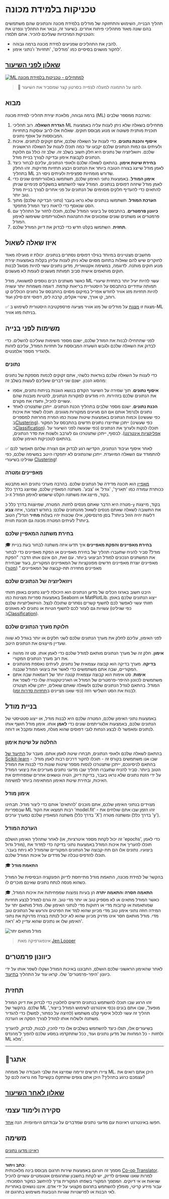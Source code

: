 <!--
CO_OP_TRANSLATOR_METADATA:
{
  "original_hash": "9d91f3af3758fdd4569fb410575995ef",
  "translation_date": "2025-09-05T19:35:07+00:00",
  "source_file": "1-Introduction/4-techniques-of-ML/README.md",
  "language_code": "he"
}
-->
# טכניקות בלמידת מכונה

תהליך הבנייה, השימוש והתחזוקה של מודלים בלמידת מכונה והנתונים שהם משתמשים בהם שונה מאוד מתהליכי פיתוח אחרים. בשיעור זה, נבאר את התהליך ונפרט את הטכניקות המרכזיות שעליכם להכיר. אתם תלמדו:

- להבין את התהליכים שמניעים למידת מכונה ברמה גבוהה.
- לחקור מושגים בסיסיים כמו 'מודלים', 'תחזיות' ו'נתוני אימון'.

## [שאלון לפני השיעור](https://ff-quizzes.netlify.app/en/ml/)

[![ML למתחילים - טכניקות בלמידת מכונה](https://img.youtube.com/vi/4NGM0U2ZSHU/0.jpg)](https://youtu.be/4NGM0U2ZSHU "ML למתחילים - טכניקות בלמידת מכונה")

> 🎥 לחצו על התמונה למעלה לצפייה בסרטון קצר שמסביר את השיעור.

## מבוא

ברמה גבוהה, מלאכת יצירת תהליכי למידת מכונה (ML) מורכבת ממספר שלבים:

1. **הגדרת השאלה**. רוב תהליכי ML מתחילים בשאלה שלא ניתן לענות עליה באמצעות תוכנית מותנית פשוטה או מנוע מבוסס חוקים. שאלות אלו לרוב עוסקות בתחזיות המבוססות על אוסף נתונים.
2. **איסוף והכנת נתונים**. כדי לענות על השאלה שלכם, אתם זקוקים לנתונים. איכות ולעיתים גם כמות הנתונים שלכם יקבעו עד כמה תוכלו לענות על השאלה הראשונית שלכם. ויזואליזציה של נתונים היא חלק חשוב בשלב זה. שלב זה כולל גם חלוקת הנתונים לקבוצת אימון ובדיקה לצורך בניית מודל.
3. **בחירת שיטת אימון**. בהתאם לשאלה שלכם ולאופי הנתונים, עליכם לבחור כיצד לאמן מודל שייצג בצורה הטובה ביותר את הנתונים ויבצע תחזיות מדויקות. זהו החלק בתהליך ML שדורש מומחיות ספציפית ולעיתים ניסוי רב.
4. **אימון המודל**. באמצעות נתוני האימון שלכם, תשתמשו באלגוריתמים שונים כדי לאמן מודל שיזהה דפוסים בנתונים. המודל עשוי להשתמש במשקלים פנימיים שניתן להתאים כדי להעדיף חלקים מסוימים של הנתונים על פני אחרים לצורך בניית מודל טוב יותר.
5. **הערכת המודל**. תשתמשו בנתונים שלא נראו בעבר (נתוני הבדיקה שלכם) מתוך הסט שנאסף כדי לראות כיצד המודל מתפקד.
6. **כיוונון פרמטרים**. בהתבסס על ביצועי המודל שלכם, תוכלו לחזור על התהליך עם פרמטרים או משתנים שונים שמכוונים את התנהגות האלגוריתמים ששימשו לאימון המודל.
7. **תחזית**. השתמשו בקלט חדש כדי לבדוק את דיוק המודל שלכם.

## איזו שאלה לשאול

מחשבים מצטיינים במיוחד בגילוי דפוסים נסתרים בנתונים. יכולת זו מועילה מאוד לחוקרים שיש להם שאלות בתחום מסוים שלא ניתן לענות עליהן בקלות באמצעות יצירת מנוע חוקים מותנה. לדוגמה, במשימה אקטוארית, מדען נתונים עשוי להיות מסוגל לבנות חוקים מותאמים אישית סביב תמותת מעשנים לעומת לא מעשנים.

כאשר משתנים רבים נוספים למשוואה, מודל ML עשוי להיות יעיל יותר בתחזית שיעורי תמותה עתידיים בהתבסס על היסטוריית בריאות קודמת. דוגמה משמחת יותר עשויה להיות תחזיות מזג אוויר לחודש אפריל במיקום מסוים בהתבסס על נתונים הכוללים קו רוחב, קו אורך, שינויי אקלים, קרבה לים, דפוסי זרם סילון ועוד.

✅ מצגת זו [מצגת](https://www2.cisl.ucar.edu/sites/default/files/2021-10/0900%20June%2024%20Haupt_0.pdf) על מודלים של מזג אוויר מציעה פרספקטיבה היסטורית לשימוש ב-ML בניתוח מזג אוויר.

## משימות לפני בנייה

לפני שתתחילו לבנות את המודל שלכם, ישנם מספר משימות שעליכם להשלים. כדי לבדוק את השאלה שלכם ולגבש השערה המבוססת על תחזיות המודל, עליכם לזהות ולהגדיר מספר אלמנטים.

### נתונים

כדי לענות על השאלה שלכם בוודאות כלשהי, אתם זקוקים לכמות מספקת של נתונים מהסוג הנכון. ישנם שני דברים שעליכם לעשות בשלב זה:

- **איסוף נתונים**. תוך שמירה על השיעור הקודם בנושא הוגנות בניתוח נתונים, אספו את הנתונים שלכם בזהירות. היו מודעים למקורות הנתונים, להטיות מובנות שהם עשויים להכיל, ותעדו את מקורם.
- **הכנת נתונים**. ישנם מספר שלבים בתהליך הכנת הנתונים. ייתכן שתצטרכו לאחד נתונים ולנרמל אותם אם הם מגיעים ממקורות מגוונים. תוכלו לשפר את איכות וכמות הנתונים באמצעות שיטות שונות כמו המרת מחרוזות למספרים (כפי שעשינו ב[Clustering](../../5-Clustering/1-Visualize/README.md)). ייתכן שתייצרו נתונים חדשים בהתבסס על המקור (כפי שעשינו ב[Classification](../../4-Classification/1-Introduction/README.md)). תוכלו לנקות ולערוך את הנתונים (כפי שנעשה לפני השיעור על [אפליקציות אינטרנט](../../3-Web-App/README.md)). לבסוף, ייתכן שתצטרכו גם לערבב ולשנות את סדר הנתונים, בהתאם לטכניקות האימון שלכם.

✅ לאחר איסוף ועיבוד הנתונים, הקדישו רגע לבדוק אם הצורה שלהם תאפשר לכם להתמודד עם השאלה המיועדת. ייתכן שהנתונים לא יתפקדו היטב במשימה שלכם, כפי שגילינו בשיעורי [Clustering](../../5-Clustering/1-Visualize/README.md)!

### מאפיינים ומטרה

[מאפיין](https://www.datasciencecentral.com/profiles/blogs/an-introduction-to-variable-and-feature-selection) הוא תכונה מדידה של הנתונים שלכם. בהרבה מערכי נתונים הוא מתבטא ככותרת עמודה כמו 'תאריך', 'גודל' או 'צבע'. משתנה המאפיין שלכם, שמיוצג בדרך כלל כ-`X` בקוד, מייצג את משתנה הקלט שישמש לאימון המודל.

מטרה היא הדבר שאתם מנסים לחזות. המטרה, שמיוצגת בדרך כלל כ-`y` בקוד, מייצגת את התשובה לשאלה שאתם מנסים לשאול מהנתונים שלכם: בחודש דצמבר, איזה **צבע** דלעות יהיה הזול ביותר? בסן פרנסיסקו, אילו שכונות יהיו בעלות **מחיר** הנדל"ן הטוב ביותר? לעיתים המטרה מכונה גם תכונת תווית.

### בחירת משתנה המאפיין שלכם

🎓 **בחירת מאפיינים והפקת מאפיינים** איך תדעו איזה משתנה לבחור בעת בניית מודל? סביר להניח שתעברו תהליך של בחירת מאפיינים או הפקת מאפיינים כדי לבחור את המשתנים הנכונים למודל הביצועי ביותר. עם זאת, הם אינם אותו הדבר: "הפקת מאפיינים יוצרת מאפיינים חדשים מפונקציות של המאפיינים המקוריים, בעוד שבחירת מאפיינים מחזירה תת-קבוצה של המאפיינים." ([מקור](https://wikipedia.org/wiki/Feature_selection))

### ויזואליזציה של הנתונים שלכם

היבט חשוב בארגז הכלים של מדען הנתונים הוא היכולת לייצג נתונים באופן חזותי באמצעות ספריות מצוינות כמו Seaborn או MatPlotLib. ייצוג הנתונים שלכם באופן חזותי עשוי לאפשר לכם לחשוף קשרים נסתרים שתוכלו לנצל. הוויזואליזציות שלכם עשויות גם לעזור לכם לחשוף הטיות או נתונים לא מאוזנים (כפי שגילינו ב[Classification](../../4-Classification/2-Classifiers-1/README.md)).

### חלוקת מערך הנתונים שלכם

לפני האימון, עליכם לחלק את מערך הנתונים שלכם לשני חלקים או יותר בגודל לא שווה שעדיין מייצגים את הנתונים היטב.

- **אימון**. חלק זה של מערך הנתונים מותאם למודל שלכם כדי לאמן אותו. סט זה מהווה את רוב מערך הנתונים המקורי.
- **בדיקה**. מערך בדיקה הוא קבוצה עצמאית של נתונים, לעיתים נאספת מהנתונים המקוריים, שבה אתם משתמשים כדי לאשר את ביצועי המודל שנבנה.
- **אימות**. סט אימות הוא קבוצה עצמאית קטנה יותר של דוגמאות שבה אתם משתמשים לכוונון ההיפר-פרמטרים של המודל או הארכיטקטורה שלו כדי לשפר את המודל. בהתאם לגודל הנתונים שלכם ולשאלה שאתם שואלים, ייתכן שלא תצטרכו לבנות את הסט השלישי הזה (כפי שאנו מציינים ב[תחזיות סדרות זמן](../../7-TimeSeries/1-Introduction/README.md)).

## בניית מודל

באמצעות נתוני האימון שלכם, המטרה שלכם היא לבנות מודל, או ייצוג סטטיסטי של הנתונים שלכם, באמצעות אלגוריתמים שונים כדי **לאמן** אותו. אימון מודל חושף אותו לנתונים ומאפשר לו לבצע הנחות לגבי דפוסים שהוא מגלה, מאמת ומקבל או דוחה.

### החלטה על שיטת אימון

בהתאם לשאלה שלכם ולאופי הנתונים, תבחרו שיטה לאמן אותם. מעבר על [התיעוד של Scikit-learn](https://scikit-learn.org/stable/user_guide.html) - שבו אנו משתמשים בקורס זה - תוכלו לחקור דרכים רבות לאמן מודל. בהתאם לניסיונכם, ייתכן שתצטרכו לנסות מספר שיטות שונות כדי לבנות את המודל הטוב ביותר. סביר להניח שתעברו תהליך שבו מדעני נתונים מעריכים את ביצועי המודל על ידי הזנת נתונים שלא נראו בעבר, בדיקת דיוק, הטיה ונושאים אחרים שמפחיתים את האיכות, ובחירת שיטת האימון המתאימה ביותר למשימה.

### אימון מודל

מצוידים בנתוני האימון שלכם, אתם מוכנים 'להתאים' אותם כדי ליצור מודל. תבחינו שבספריות ML רבות תמצאו את הקוד 'model.fit' - זהו הזמן שבו אתם שולחים את משתנה המאפיין שלכם כמערך ערכים (בדרך כלל 'X') ומשתנה מטרה (בדרך כלל 'y').

### הערכת המודל

לאחר שתהליך האימון הושלם (זה יכול לקחת מספר איטרציות, או 'epochs', כדי לאמן מודל גדול), תוכלו להעריך את איכות המודל באמצעות נתוני בדיקה כדי למדוד את ביצועיו. נתונים אלו הם תת-קבוצה של הנתונים המקוריים שהמודל לא ניתח בעבר. תוכלו להדפיס טבלה של מדדים על איכות המודל שלכם.

🎓 **התאמת מודל**

בהקשר של למידת מכונה, התאמת מודל מתייחסת לדיוק הפונקציה הבסיסית של המודל כשהוא מנסה לנתח נתונים שאינם מוכרים לו.

🎓 **התאמה חסרה** ו**התאמה יתרה** הן בעיות נפוצות שמפחיתות את איכות המודל, כאשר המודל מתאים או לא מספיק טוב או יותר מדי טוב. זה גורם למודל לבצע תחזיות שמותאמות או קרובות מדי או רחוקות מדי לנתוני האימון שלו. מודל מותאם יתר על המידה חוזה נתוני אימון טוב מדי מכיוון שהוא למד את הפרטים והרעש של הנתונים טוב מדי. מודל מותאם חסר אינו מדויק מכיוון שהוא לא יכול לנתח בצורה מדויקת את נתוני האימון שלו או נתונים שהוא עדיין לא 'ראה'.

![מודל מותאם יתר](../../../../1-Introduction/4-techniques-of-ML/images/overfitting.png)
> אינפוגרפיקה מאת [Jen Looper](https://twitter.com/jenlooper)

## כיוונון פרמטרים

לאחר שהאימון הראשוני שלכם הושלם, התבוננו באיכות המודל ושקלו לשפר אותו על ידי כיוונון 'היפר-פרמטרים' שלו. קראו עוד על התהליך [בתיעוד](https://docs.microsoft.com/en-us/azure/machine-learning/how-to-tune-hyperparameters?WT.mc_id=academic-77952-leestott).

## תחזית

זהו הרגע שבו תוכלו להשתמש בנתונים חדשים לחלוטין כדי לבדוק את דיוק המודל שלכם. בהקשר של ML 'מופעל', שבו אתם בונים נכסי אינטרנט לשימוש המודל בייצור, תהליך זה עשוי לכלול איסוף קלט משתמש (לחיצה על כפתור, למשל) כדי להגדיר משתנה ולשלוח אותו למודל לצורך הסקה או הערכה.

בשיעורים אלו, תגלו כיצד להשתמש בשלבים אלו כדי להכין, לבנות, לבדוק, להעריך ולחזות - כל המחוות של מדען נתונים ועוד, ככל שתתקדמו במסע שלכם להפוך ל'מהנדס ML מלא'.

---

## 🚀אתגר

ציירו תרשים זרימה שמייצג את שלבי העבודה של מומחה ML. היכן אתם רואים את עצמכם כרגע בתהליך? היכן אתם צופים שתתקלו בקשיים? מה נראה לכם קל?

## [שאלון לאחר השיעור](https://ff-quizzes.netlify.app/en/ml/)

## סקירה ולימוד עצמי

חפשו באינטרנט ראיונות עם מדעני נתונים שמדברים על עבודתם היומיומית. הנה [אחד](https://www.youtube.com/watch?v=Z3IjgbbCEfs).

## משימה

[ראיינו מדען נתונים](assignment.md)

---

**כתב ויתור**:  
מסמך זה תורגם באמצעות שירות תרגום מבוסס בינה מלאכותית [Co-op Translator](https://github.com/Azure/co-op-translator). למרות שאנו שואפים לדיוק, יש לקחת בחשבון שתרגומים אוטומטיים עשויים להכיל שגיאות או אי דיוקים. המסמך המקורי בשפתו המקורית צריך להיחשב כמקור הסמכותי. עבור מידע קריטי, מומלץ להשתמש בתרגום מקצועי על ידי אדם. איננו נושאים באחריות לאי הבנות או לפרשנויות שגויות הנובעות משימוש בתרגום זה.